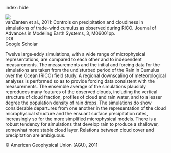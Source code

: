 index: hide

<div class="Citation">
    <div class="Citation-thumb CitationThumb-linked"  data-href="https://doi.org/10.1029/2011ms000056">
      <img src="https://static.claimspace.cloud/climate-study-static/refs/thumbs/7/vanZanten_et_al_2011-thumb.png" />
    </div>

  <div class="Citation-body">
    <div class="Citation-text">vanZanten et al., 2011: Controls on precipitation and cloudiness in simulations of trade-wind cumulus as observed during RICO. <span class="Article-journal">Journal of Advances in Modeling Earth Systems, </span><span class="Article-volume">3, </span>M06001pp.</div>
    <div class="Citation-links">
      <div class="CitationLink" data-href="https://doi.org/10.1029/2011ms000056">
        <div class="CitationLink-icon CitationLink-Doi"></div>
        <div class="CitationLink-text">DOI</div>
      </div>
      <div class="CitationLink" data-href="https://scholar.google.com/scholar?q=10.1029/2011ms000056">
        <div class="CitationLink-icon CitationLink-Scholar"></div>
        <div class="CitationLink-text">Google Scholar</div>
      </div>
    </div>
  </div>
</div>

Twelve large‐eddy simulations, with a wide range of microphysical representations, are compared to each other and to independent measurements. The measurements and the initial and forcing data for the simulations are taken from the undisturbed period of the Rain in Cumulus over the Ocean (RICO) field study. A regional downscaling of meteorological analyses is performed so as to provide forcing data consistent with the measurements. The ensemble average of the simulations plausibly reproduces many features of the observed clouds, including the vertical structure of cloud fraction, profiles of cloud and rain water, and to a lesser degree the population density of rain drops. The simulations do show considerable departures from one another in the representation of the cloud microphysical structure and the ensuant surface precipitation rates, increasingly so for the more simplified microphysical models. There is a robust tendency for simulations that develop rain to produce a shallower, somewhat more stable cloud layer. Relations between cloud cover and precipitation are ambiguous.

<div class="Citation-copy">
&copy; American Geophysical Union (AGU), 2011
</div>